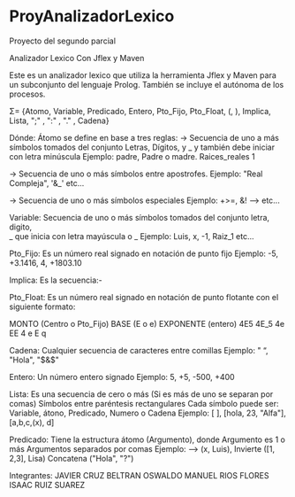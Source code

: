 # ProyAnalizadorLexico
Proyecto del segundo parcial

Analizador Lexico Con Jflex y Maven

Este es un analizador lexico que utiliza la herramienta Jflex y Maven para un subconjunto del lenguaje Prolog. También se incluye el autónoma de los procesos. 

Σ= {Atomo, Variable, Predicado, Entero, Pto_Fijo, Pto_Float, (, ), Implica, Lista, ";" , ":" , "." , Cadena}

Dónde: Átomo se define en base a tres reglas:
→ Secuencia de uno a más símbolos tomados del conjunto
     Letras, Dígitos, y _ y también debe iniciar con letra minúscula
Ejemplo: padre, Padre o madre. Raices_reales 1

→ Secuencia de uno o más símbolos entre apostrofes.
Ejemplo: "Real Compleja", '&_' etc...

→ Secuencia de uno o más símbolos especiales
Ejemplo: +>=, &! --> etc...

Variable: Secuencia de uno o más símbolos tomados del conjunto letra, digito,       
               _ que inicia con letra mayúscula o _
Ejemplo: Luis, x, -1, Raiz_1 etc...

Pto_Fijo: Es un número real signado en notación de punto fijo
Ejemplo: -5, +3.1416, 4, +1803.10

Implica: Es la secuencia:-

Pto_Float: Es un número real signado en notación de punto flotante con el siguiente formato:

MONTO (Centro o Pto_Fijo) BASE (E o e) EXPONENTE (entero)
4E5     4E_5
4e EE
4 e E q

Cadena: Cualquier secuencia de caracteres entre comillas
Ejemplo: " “, "Hola", "$&$"

Entero: Un número entero signado
Ejemplo: 5, +5, -500, +400

Lista: Es una secuencia de cero o más (Si es más de uno se separan por comas) Símbolos entre paréntesis rectangulares
Cada símbolo puede ser: Variable, átono, Predicado, Numero o Cadena
Ejemplo: [ ], [hola, 23, "Alfa"], [a,b,c,(x), d]

Predicado: Tiene la estructura átomo (Argumento), donde Argumento es 1 o más Argumentos separados por comas
Ejemplo: --> (x, Luis), Invierte ([1, 2,3], Lisa) Concatena ("Hola", "?")

Integrantes:
JAVIER CRUZ BELTRAN
OSWALDO MANUEL RIOS FLORES
ISAAC RUIZ SUAREZ 
